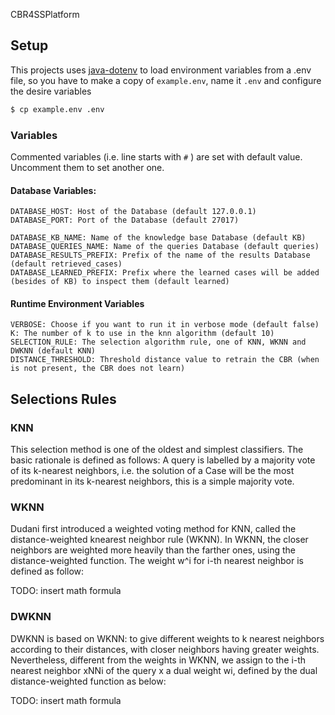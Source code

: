 CBR4SSPlatform

## Setup

This projects uses [java-dotenv](https://github.com/cdimascio/java-dotenv) to load environment variables from a .env file, 
so you have to make a copy of `example.env`, name it `.env` and  configure the desire variables

```bash
$ cp example.env .env
```


### Variables

Commented variables (i.e. line starts with `#` ) are set with default value. Uncomment them to set another one.


#### Database Variables:
```
DATABASE_HOST: Host of the Database (default 127.0.0.1)
DATABASE_PORT: Port of the Database (default 27017)

DATABASE_KB_NAME: Name of the knowledge base Database (default KB)
DATABASE_QUERIES_NAME: Name of the queries Database (default queries)
DATABASE_RESULTS_PREFIX: Prefix of the name of the results Database (default retrieved_cases)
DATABASE_LEARNED_PREFIX: Prefix where the learned cases will be added (besides of KB) to inspect them (default learned)
```


#### Runtime Environment Variables
```
VERBOSE: Choose if you want to run it in verbose mode (default false)
K: The number of k to use in the knn algorithm (default 10)
SELECTION_RULE: The selection algorithm rule, one of KNN, WKNN and DWKNN (default KNN)
DISTANCE_THRESHOLD: Threshold distance value to retrain the CBR (when is not present, the CBR does not learn) 
```

## Selections Rules

### KNN

This selection method is one of the oldest and simplest classifiers. The basic rationale is defined as follows: 
A query is labelled by a majority vote of its k-nearest neighbors, i.e. the solution of a Case will be the most 
predominant in its k-nearest neighbors, this is a simple majority vote.

### WKNN

Dudani first introduced a weighted voting method for KNN, called the distance-weighted knearest neighbor rule (WKNN).
In WKNN, the closer neighbors are weighted more heavily than the farther ones, using the distance-weighted function. 
The weight w^i for i-th nearest neighbor is defined as follow:

TODO: insert math formula

### DWKNN
DWKNN is based on WKNN: to give different weights to k nearest neighbors according to their distances, 
with closer neighbors having greater weights. Nevertheless, different from the weights in WKNN, we assign to the i-th
nearest neighbor xNNi of the query x a dual weight wi, defined by the dual distance-weighted function as below:

TODO: insert math formula
